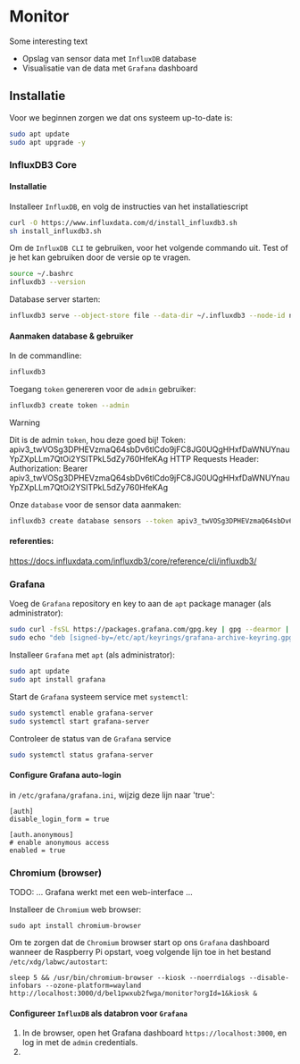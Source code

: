 # Monitor
Some interesting text

- Opslag van sensor data met `InfluxDB` database
- Visualisatie van de data met `Grafana` dashboard

## Installatie
Voor we beginnen zorgen we dat ons systeem up-to-date is:
```sh
sudo apt update
sudo apt upgrade -y
```
### InfluxDB3 Core
#### Installatie
Installeer `InfluxDB`, en volg de instructies van het installatiescript
```sh
curl -O https://www.influxdata.com/d/install_influxdb3.sh
sh install_influxdb3.sh
```
Om de `InfluxDB CLI` te gebruiken, voor het volgende commando uit. Test of je het kan gebruiken door de versie op te vragen.
```sh
source ~/.bashrc
influxdb3 --version
```

Database server starten:
```sh
influxdb3 serve --object-store file --data-dir ~/.influxdb3 --node-id node0
```

#### Aanmaken database & gebruiker
In de commandline:
```sh
influxdb3 
```
Toegang `token` genereren voor de `admin` gebruiker:
```sh
influxdb3 create token --admin
```
>[!WARNING]
> Dit is de admin `token`, hou deze goed bij!
> Token: apiv3_twVOSg3DPHEVzmaQ64sbDv6tlCdo9jFC8JG0UQgHHxfDaWNUYnauYpZXpLLm7QtOi2YSITPkL5dZy760HfeKAg
> HTTP Requests Header: Authorization: Bearer apiv3_twVOSg3DPHEVzmaQ64sbDv6tlCdo9jFC8JG0UQgHHxfDaWNUYnauYpZXpLLm7QtOi2YSITPkL5dZy760HfeKAg

Onze `database` voor de sensor data aanmaken:
```sh
influxdb3 create database sensors --token apiv3_twVOSg3DPHEVzmaQ64sbDv6tlCdo9jFC8JG0UQgHHxfDaWNUYnauYpZXpLLm7QtOi2YSITPkL5dZy760HfeKAg
```

#### referenties:
https://docs.influxdata.com/influxdb3/core/reference/cli/influxdb3/



### Grafana

Voeg de `Grafana` repository en key to aan de `apt` package manager (als administrator):
```sh
sudo curl -fsSL https://packages.grafana.com/gpg.key | gpg --dearmor | sudo tee /etc/apt/keyrings/grafana-archive-keyring.gpg > /dev/null
sudo echo "deb [signed-by=/etc/apt/keyrings/grafana-archive-keyring.gpg] https://packages.grafana.com/oss/deb stable main" | sudo tee /etc/apt/sources.list.d/grafana.list
```
Installeer `Grafana` met `apt` (als administrator):
```sh
sudo apt update
sudo apt install grafana
```
Start de `Grafana` systeem service met `systemctl`:
```sh
sudo systemctl enable grafana-server
sudo systemctl start grafana-server
```
Controleer de status van de `Grafana` service
```sh
sudo systemctl status grafana-server
```

#### Configure Grafana auto-login
in `/etc/grafana/grafana.ini`, wijzig deze lijn naar 'true':
```
[auth]
disable_login_form = true

[auth.anonymous]
# enable anonymous access
enabled = true
```
### Chromium (browser)
TODO: ... Grafana werkt met een web-interface ...

Installeer de `Chromium` web browser:
```
sudo apt install chromium-browser
```
Om te zorgen dat de `Chromium` browser start op ons `Grafana` dashboard wanneer de Raspberry Pi opstart, voeg volgende lijn toe in het bestand `/etc/xdg/labwc/autostart`:
```
sleep 5 && /usr/bin/chromium-browser --kiosk --noerrdialogs --disable-infobars --ozone-platform=wayland http://localhost:3000/d/bel1pwxub2fwga/monitor?orgId=1&kiosk &

```


#### Configureer `InfluxDB` als databron voor `Grafana`
1) In de browser, open het Grafana dashboard `https://localhost:3000`, en log in met de `admin` credentials.
2) 